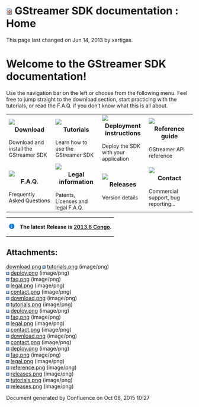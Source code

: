 # ![Home Page](images/icons/contenttypes/home_page_16.png)  GStreamer SDK documentation : Home 

This page last changed on Jun 14, 2013 by xartigas.

# Welcome to the GStreamer SDK documentation\!

Use the navigation bar on the left or choose from the following menu.
Feel free to jump straight to the download section, start practicing
with the tutorials, or read the F.A.Q. if you don’t know what this is
all about.

<table>
<colgroup>
<col width="25%" />
<col width="25%" />
<col width="25%" />
<col width="25%" />
</colgroup>
<tbody>
<tr class="odd">
<td><a href="Installing%2Bthe%2BSDK.html"><img src="attachments/327688/2424851.png" class="confluence-embedded-image" /></a>
<h3 id="Home-Download" style="text-align: center;margin-top: 0.0px;">Download</h3>
Download and install the GStreamer SDK</td>
<td><a href="Tutorials.html"><img src="attachments/327688/2424852.png" class="confluence-embedded-image" /></a>
<h3 id="Home-Tutorials" style="text-align: center;margin-top: 0.0px;">Tutorials</h3>
Learn how to use the GStreamer SDK</td>
<td><a href="Deploying%2Byour%2Bapplication.html"><img src="attachments/327688/2424853.png" class="confluence-embedded-image" /></a>
<h3 id="Home-Deploymentinstructions" style="text-align: center;margin-top: 0.0px;">Deployment instructions</h3>
Deploy the SDK with your application</td>
<td><a href="GStreamer%2Breference.html"><img src="attachments/327688/2424870.png" class="confluence-embedded-image" /></a>
<h3 id="Home-Referenceguide" style="text-align: center;margin-top: 0.0px;">Reference guide</h3>
GStreamer API reference</td>
</tr>
<tr class="even">
<td><a href="Frequently%2BAsked%2BQuestions.html"><img src="attachments/327688/2424855.png" class="confluence-embedded-image" /></a>
<h3 id="Home-FAQ" style="text-align: center;margin-top: 0.0px;">F.A.Q.</h3>
Frequently Asked Questions</td>
<td><a href="Legal%2Binformation.html"><img src="attachments/327688/2424856.png" class="confluence-embedded-image" /></a>
<h3 id="Home-Legalinformation" style="text-align: center;margin-top: 0.0px;">Legal information</h3>
Patents, Licenses and legal F.A.Q.</td>
<td><a href="Releases.html"><img src="attachments/327688/2424871.png" class="confluence-embedded-image" /></a>
<h3 id="Home-Releases" style="text-align: center;margin-top: 0.0px;">Releases</h3>
Version details</td>
<td><a href="Contact.html"><img src="attachments/327688/2424857.png" class="confluence-embedded-image" /></a>
<h3 id="Home-Contact" style="text-align: center;margin-top: 0.0px;">Contact</h3>
Commercial support, bug reporting...</td>
</tr>
</tbody>
</table>

<table>
<tbody>
<tr class="odd">
<td><img src="images/icons/emoticons/information.png" width="16" height="16" /></td>
<td><p><strong>The latest Release is <a href="2013.6%2BCongo.html">2013.6 Congo</a>.</strong></p></td>
</tr>
</tbody>
</table>

## Attachments:

[download.png](attachments/2424858.png)
![](images/icons/bullet_blue.gif)
[tutorials.png](attachments/327688/2424859.png) (image/png)  
![](images/icons/bullet_blue.gif)
[deploy.png](attachments/327688/2424860.png) (image/png)  
![](images/icons/bullet_blue.gif)
[faq.png](attachments/327688/2424862.png) (image/png)  
![](images/icons/bullet_blue.gif)
[legal.png](attachments/327688/2424863.png) (image/png)  
![](images/icons/bullet_blue.gif)
[contact.png](attachments/327688/2424864.png) (image/png)  
![](images/icons/bullet_blue.gif)
[download.png](attachments/327688/2424865.png) (image/png)  
![](images/icons/bullet_blue.gif)
[tutorials.png](attachments/327688/2424872.png) (image/png)  
![](images/icons/bullet_blue.gif)
[deploy.png](attachments/327688/2424867.png) (image/png)  
![](images/icons/bullet_blue.gif)
[faq.png](attachments/327688/2424868.png) (image/png)  
![](images/icons/bullet_blue.gif)
[legal.png](attachments/327688/2424869.png) (image/png)  
![](images/icons/bullet_blue.gif)
[contact.png](attachments/327688/2424866.png) (image/png)  
![](images/icons/bullet_blue.gif)
[download.png](attachments/327688/2424851.png) (image/png)  
![](images/icons/bullet_blue.gif)
[contact.png](attachments/327688/2424857.png) (image/png)  
![](images/icons/bullet_blue.gif)
[deploy.png](attachments/327688/2424853.png) (image/png)  
![](images/icons/bullet_blue.gif)
[faq.png](attachments/327688/2424855.png) (image/png)  
![](images/icons/bullet_blue.gif)
[legal.png](attachments/327688/2424856.png) (image/png)  
![](images/icons/bullet_blue.gif)
[reference.png](attachments/327688/2424870.png) (image/png)  
![](images/icons/bullet_blue.gif)
[releases.png](attachments/327688/2424873.png) (image/png)  
![](images/icons/bullet_blue.gif)
[tutorials.png](attachments/327688/2424852.png) (image/png)  
![](images/icons/bullet_blue.gif)
[releases.png](attachments/327688/2424871.png) (image/png)  

Document generated by Confluence on Oct 08, 2015 10:27

